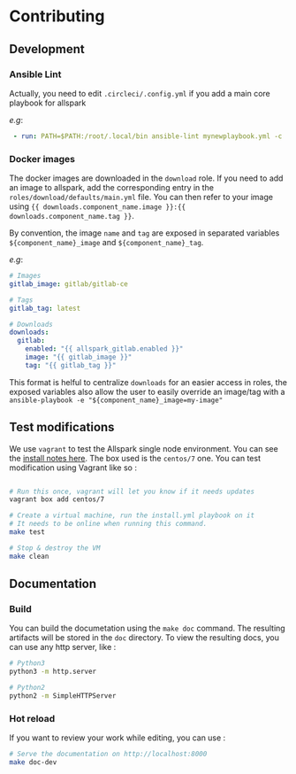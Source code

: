 # Contributing

## Development

### Ansible Lint
Actually, you need to edit `.circleci/.config.yml` if you add a main core playbook for allspark

_e.g_:
```yaml
 - run: PATH=$PATH:/root/.local/bin ansible-lint mynewplaybook.yml -c .circleci/.ansible-lint
```


### Docker images

The docker images are downloaded in the `download` role.
If you need to add an image to allspark, add the corresponding entry
in the `roles/download/defaults/main.yml` file. You can then refer to
your image using `{{ downloads.component_name.image }}:{{ downloads.component_name.tag }}`.

By convention, the image `name` and `tag` are exposed in separated variables `${component_name}_image` and `${component_name}_tag`.

_e.g_:
```yaml
# Images
gitlab_image: gitlab/gitlab-ce

# Tags
gitlab_tag: latest

# Downloads
downloads:
  gitlab:
    enabled: "{{ allspark_gitlab.enabled }}"
    image: "{{ gitlab_image }}"
    tag: "{{ gitlab_tag }}"
```

This format is helful to centralize `downloads` for an easier access in roles, the exposed variables also allow the user to
easily override an image/tag with a `ansible-playbook -e "${component_name}_image=my-image"`


## Test modifications

We use `vagrant` to test the Allspark single node environment.
You can see the [install notes here](https://www.vagrantup.com/docs/installation/).
The box used is the `centos/7` one.
You can test modification using Vagrant like so :
```sh

# Run this once, vagrant will let you know if it needs updates
vagrant box add centos/7

# Create a virtual machine, run the install.yml playbook on it
# It needs to be online when running this command.
make test

# Stop & destroy the VM
make clean
```

## Documentation

### Build
You can build the documetation using the `make doc` command. The resulting artifacts will be stored in the `doc` directory.
To view the resulting docs, you can use any http server, like :
```sh
# Python3
python3 -m http.server

# Python2
python2 -m SimpleHTTPServer
```

### Hot reload
If you want to review your work while editing, you can use :
```sh
# Serve the documentation on http://localhost:8000
make doc-dev
```
